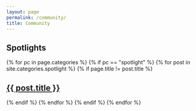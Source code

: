 ```yaml
---
layout: page
permalink: /community/
title: Community
---
```


## Spotlights
<div>
 {% for pc in page.categories %}
 {% if pc == "spotlight" %}
 	{% for post in site.categories.spotlight %}
	    {% if page.title != post.title %}   
	    <article>
    	 <h2><a href="{{ site.url }}{{ post.url }}" title="{{ post.title }}">{{ post.title }}</a></h2>
    	<article>
         {% endif %}
    {% endfor %}
  {% endif %}
  {% endfor %}
</div>